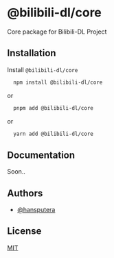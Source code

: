 
# @bilibili-dl/core

Core package for Bilibili-DL Project
## Installation

Install `@bilibili-dl/core`

```bash
  npm install @bilibili-dl/core
```
or
```bash
  pnpm add @bilibili-dl/core
```
or
```bash
  yarn add @bilibili-dl/core
```
## Documentation

Soon..
## Authors

- [@hansputera](https://github.com/hansputera)
## License

[MIT](https://choosealicense.com/licenses/mit/)

